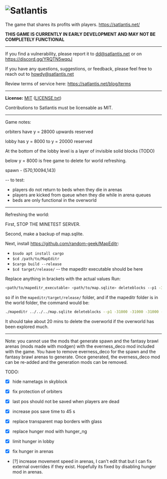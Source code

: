 # ![Satlantis](https://framerusercontent.com/images/m2O7ebDIaB99immMk2a5ptW7zPE.svg)


The game that shares its profits with players. https://satlantis.net/  

**THIS GAME IS CURRENTLY IN EARLY DEVELOPMENT AND MAY NOT BE COMPLETELY FUNCTIONAL**

----------

If you find a vulnerability, please report it to dd@satlantis.net or on https://discord.gg/YRQTN5wqqJ

If you have any questions, suggestions, or feedback, please feel free to reach out to howdy@satlantis.net

Review terms of service here: https://satlantis.net/blog/terms

----------

**License:** [MIT](https://choosealicense.com/licenses/mit/) ([LICENSE.txt](LICENSE.txt))  

Contributions to Satlantis must be licensable as MIT.


-----------
Game notes:

orbiters have y = 28000 upwards reserved

lobby has y = 8000 to y = 20000 reserved

At the bottom of the lobby level is a layer of invisible solid blocks (TODO)

below y = 8000 is free game to delete for world refreshing.

spawn - (570,10094,143)

-- to test:
- players do not return to beds when they die in arenas
- players are kicked from queue when they die while in arena queues
- beds are only functional in the overworld

------------

Refreshing the world:

First, STOP THE MINETEST SERVER.

Second, make a backup of map.sqlite.

Next, install https://github.com/random-geek/MapEditr:

 - `$sudo apt install cargo`
 - `$cd /path/to/MapEditr`
 - `$cargo build --release`
 - `$cd target/release/` -- the mapeditr executable should be here

Replace anything in <replaceme> brackets with the actual values
Run: 
```bash
<path/to/mapeditr_executable> <path/to/map.sqlite> deleteblocks --p1 -31000 -31000 -31000 --p2 31000 7900 31000
```

so if in the `mapeditr/target/release/` folder, and if the mapeditr folder is in the world folder, the command would be:
```bash
./mapeditr ../../../map.sqlite deleteblocks --p1 -31000 -31000 -31000 --p2 31000 7900 31000
```


It should take about 20 mins to delete the overworld if the overworld has been explored much.

-------------

Note: you cannot use the mods that generate spawn and the fantasy brawl arenas (mods made with modgen) with the everness_deco mod included with the game. You have to remove everness_deco for the spawn and the fantasy brawl arenas to generate. Once generated, the everness_deco mod can be re-added and the generation mods can be removed.



TODO: 
- [x]  hide nametags in skyblock
- [x]  fix protection of orbiters
- [x]  last pos should not be saved when players are dead
- [x]  increase pos save time to 45 s
- [x]  replace transparent map borders with glass

- [x]  replace hunger mod with hunger_ng
- [x]  limit hunger in lobby
- [x]  fix hunger in arenas
- [?]  increase movement speed in arenas,
            I can't edit that but I can fix external overrides if they exist. Hopefully its fixed by disabling hunger mod in arenas.


